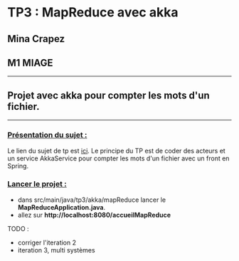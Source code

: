 # TP3 : MapReduce avec akka

## Mina Crapez
## M1 MIAGE

-------------------

## Projet avec akka pour compter les mots d'un fichier. ##

------------------

### <u> Présentation du sujet :</u>

Le lien du sujet de tp est [ici](https://www.fil.univ-lille.fr/~seinturi/m1/carmiage/tp3.pdf).
Le principe du TP est de coder des acteurs et un service AkkaService pour compter les mots d'un fichier avec un front en Spring.

### <u> Lancer le projet :</u>

- dans src/main/java/tp3/akka/mapReduce lancer le **MapReduceApplication.java**.
- allez sur **http://localhost:8080/accueilMapReduce**

TODO :

- corriger l'iteration 2
- iteration 3, multi systèmes
